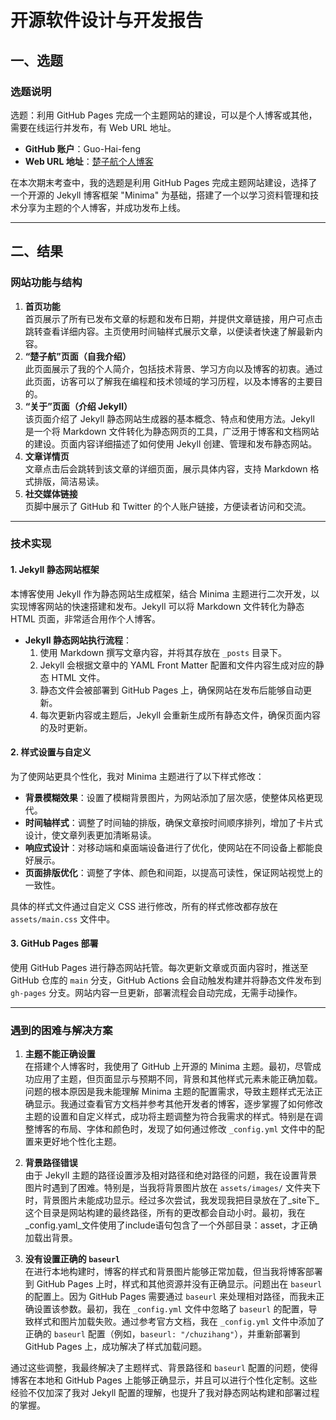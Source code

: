 # 开源软件设计与开发报告

## 一、选题

### 选题说明
选题：利用 GitHub Pages 完成一个主题网站的建设，可以是个人博客或其他，需要在线运行并发布，有 Web URL 地址。

- **GitHub 账户**：Guo-Hai-feng  
- **Web URL 地址**：[楚子航个人博客](https://guo-hai-feng.github.io/chuzihang/)

在本次期末考查中，我的选题是利用 GitHub Pages 完成主题网站建设，选择了一个开源的 Jekyll 博客框架 "Minima" 为基础，搭建了一个以学习资料管理和技术分享为主题的个人博客，并成功发布上线。

---

## 二、结果

### 网站功能与结构
1. **首页功能**  
   首页展示了所有已发布文章的标题和发布日期，并提供文章链接，用户可点击跳转查看详细内容。主页使用时间轴样式展示文章，以便读者快速了解最新内容。
2. **“楚子航”页面（自我介绍）**  
   此页面展示了我的个人简介，包括技术背景、学习方向以及博客的初衷。通过此页面，访客可以了解我在编程和技术领域的学习历程，以及本博客的主要目的。
3. **“关于”页面（介绍 Jekyll）**  
   该页面介绍了 Jekyll 静态网站生成器的基本概念、特点和使用方法。Jekyll 是一个将 Markdown 文件转化为静态网页的工具，广泛用于博客和文档网站的建设。页面内容详细描述了如何使用 Jekyll 创建、管理和发布静态网站。
4. **文章详情页**  
   文章点击后会跳转到该文章的详细页面，展示具体内容，支持 Markdown 格式排版，简洁易读。
5. **社交媒体链接**  
   页脚中展示了 GitHub 和 Twitter 的个人账户链接，方便读者访问和交流。

---

### 技术实现

#### 1. **Jekyll 静态网站框架**
   本博客使用 Jekyll 作为静态网站生成框架，结合 Minima 主题进行二次开发，以实现博客网站的快速搭建和发布。Jekyll 可以将 Markdown 文件转化为静态 HTML 页面，非常适合用作个人博客。

   - **Jekyll 静态网站执行流程**：
     1. 使用 Markdown 撰写文章内容，并将其存放在 `_posts` 目录下。
     2. Jekyll 会根据文章中的 YAML Front Matter 配置和文件内容生成对应的静态 HTML 文件。
     3. 静态文件会被部署到 GitHub Pages 上，确保网站在发布后能够自动更新。
     4. 每次更新内容或主题后，Jekyll 会重新生成所有静态文件，确保页面内容的及时更新。

#### 2. **样式设置与自定义**
   为了使网站更具个性化，我对 Minima 主题进行了以下样式修改：
   - **背景模糊效果**：设置了模糊背景图片，为网站添加了层次感，使整体风格更现代。
   - **时间轴样式**：调整了时间轴的排版，确保文章按时间顺序排列，增加了卡片式设计，使文章列表更加清晰易读。
   - **响应式设计**：对移动端和桌面端设备进行了优化，使网站在不同设备上都能良好展示。
   - **页面排版优化**：调整了字体、颜色和间距，以提高可读性，保证网站视觉上的一致性。

   具体的样式文件通过自定义 CSS 进行修改，所有的样式修改都存放在 `assets/main.css` 文件中。

#### 3. **GitHub Pages 部署**
   使用 GitHub Pages 进行静态网站托管。每次更新文章或页面内容时，推送至 GitHub 仓库的 `main` 分支，GitHub Actions 会自动触发构建并将静态文件发布到 `gh-pages` 分支。网站内容一旦更新，部署流程会自动完成，无需手动操作。

---

### 遇到的困难与解决方案

1. **主题不能正确设置**  
   在搭建个人博客时，我使用了 GitHub 上开源的 Minima 主题。最初，尽管成功应用了主题，但页面显示与预期不同，背景和其他样式元素未能正确加载。问题的根本原因是我未能理解 Minima 主题的配置需求，导致主题样式无法正确显示。我通过查看官方文档并参考其他开发者的博客，逐步掌握了如何修改主题的设置和自定义样式，成功将主题调整为符合我需求的样式。特别是在调整博客的布局、字体和颜色时，发现了如何通过修改 `_config.yml` 文件中的配置来更好地个性化主题。

2. **背景路径错误**  
   由于 Jekyll 主题的路径设置涉及相对路径和绝对路径的问题，我在设置背景图片时遇到了困难。特别是，当我将背景图片放在 `assets/images/` 文件夹下时，背景图片未能成功显示。经过多次尝试，我发现我把目录放在了_site下_这个目录是网站构建的最终路径，所有的更改都会自动小时。最初，我在_config.yaml_文件使用了include语句包含了一个外部目录：asset，才正确加载出背景。

3. **没有设置正确的 `baseurl`**  
   在进行本地构建时，博客的样式和背景图片能够正常加载，但当我将博客部署到 GitHub Pages 上时，样式和其他资源并没有正确显示。问题出在 `baseurl` 的配置上。因为 GitHub Pages 需要通过 `baseurl` 来处理相对路径，而我未正确设置该参数。最初，我在 `_config.yml` 文件中忽略了 `baseurl` 的配置，导致样式和图片加载失败。通过参考官方文档，我在 `_config.yml` 文件中添加了正确的 `baseurl` 配置（例如，`baseurl: "/chuzihang"`），并重新部署到 GitHub Pages 上，成功解决了样式加载问题。

通过这些调整，我最终解决了主题样式、背景路径和 `baseurl` 配置的问题，使得博客在本地和 GitHub Pages 上能够正确显示，并且可以进行个性化定制。这些经验不仅加深了我对 Jekyll 配置的理解，也提升了我对静态网站构建和部署过程的掌握。

